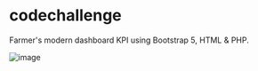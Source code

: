 # codechallenge
Farmer's modern dashboard KPI using Bootstrap 5, HTML &amp; PHP.

![image](https://user-images.githubusercontent.com/113293972/222842112-0aba7e29-d7ca-4f5b-a91c-da2325b29cf0.png)

